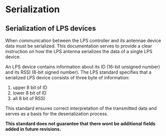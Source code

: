 # Serialization

## Serialization of LPS devices
When communication between the LPS controller and its antennae device data must be serialized.
This documentation serves to provide a clear instruction on how the LPS antenna serializes the data of a single LPS device.

An LPS device contains information about its ID (16-bit unsigned number) and its RSSI (8-bit signed number). The LPS standard specifies that a serialized LPS device consists of three byte of information:
1. upper 8 bit of ID
2. lower 8 bit of ID
3. all 8 bit of RSSI

This standard ensures correct interpretation of the transmitted data and serves as a basis for the deserialization process.

**This standard does not guarantee that there wont be additional fields added in future revisions.**